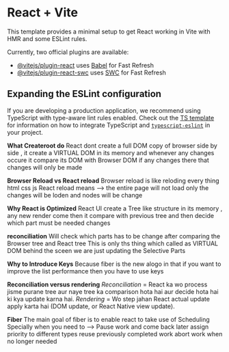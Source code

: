 # React + Vite

This template provides a minimal setup to get React working in Vite with HMR and some ESLint rules.

Currently, two official plugins are available:

- [@vitejs/plugin-react](https://github.com/vitejs/vite-plugin-react/blob/main/packages/plugin-react) uses [Babel](https://babeljs.io/) for Fast Refresh
- [@vitejs/plugin-react-swc](https://github.com/vitejs/vite-plugin-react/blob/main/packages/plugin-react-swc) uses [SWC](https://swc.rs/) for Fast Refresh

## Expanding the ESLint configuration

If you are developing a production application, we recommend using TypeScript with type-aware lint rules enabled. Check out the [TS template](https://github.com/vitejs/vite/tree/main/packages/create-vite/template-react-ts) for information on how to integrate TypeScript and [`typescript-eslint`](https://typescript-eslint.io) in your project.



<!-- Some key TakeAways -->
**What Createroot do** 
    React dont create a full DOM copy of browser side by side , it create a VIRTUAL DOM in its memory and whenever any changes occure it compare its DOM with Browser DOM if any changes there that changes will only be made 

**Browser Reload vs React reload**
    Browser reload is like reloding every thing html css js 
    React reload means --> the entire page will not load only the changes will be loden and nodes will be change

**Why React is Optimized**
    React UI create a Tree like structure in its memory , any new render come then it compare with previous tree and then decide which part must be needed changes 

**reconciliation**
    Will check which parts has to be change after comparing the Browser tree and React tree 
    This is only ths thing which called as VIRTUAL DOM behind the sceen
    we are just updating the Selective Parts 

**Why to Introduce Keys**
    Because fiber is the new alogo in that if you want to improve the list performance then you have to use keys 

**Reconciliation versus rendering**
    *Reconciliation* = React ka wo process jisme purane tree aur naye tree ka comparison hota hai aur decide hota hai ki kya update karna hai.
    *Rendering* = Wo step jahan React actual update apply karta hai (DOM update, or React Native view update).

**Fiber**
    The main goal of fiber is to enable react to take use of Scheduling 
        Specially when you need to --> 
            Pause work and come back later 
            assign priority to different types 
            reuse previously completed work 
            abort work when no longer needed 

